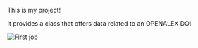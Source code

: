 This is my project!

It provides a class that offers data related to an OPENALEX DOI

[![First job](https://github.com/alexjcraig/projectrepo/actions/workflows/my-workflow.yaml/badge.svg)](https://github.com/alexjcraig/projectrepo/actions/workflows/my-workflow.yaml)